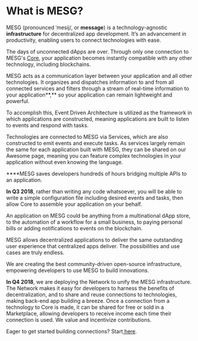 # What is MESG?

MESG \(pronounced ˈmesij/, or **message**\) is a technology-agnostic **infrastructure** for decentralized app development. It’s an advancement in productivity, enabling users to connect technologies with ease.

The days of unconnected dApps are over. Through only one connection to MESG's [Core](core.md), your application becomes instantly compatible with any other technology, including blockchains. 

MESG acts as a communication layer between your application and all other technologies. It organizes and dispatches information to and from all connected services and filters through a stream of real-time information to your application**,** so your application can remain lightweight and powerful.

To accomplish this, Event Driven Architecture is utilized as the framework in which applications are constructed, meaning applications are built to listen to events and respond with tasks. 

Technologies are connected to MESG via Services, which are also constructed to emit events and execute tasks. As services largely remain the same for each application built with MESG, they can be shared on our Awesome page, meaning you can feature complex technologies in your application without even knowing the language.  
  
****MESG saves developers hundreds of hours bridging multiple APIs to an application.

**In Q3 2018**, rather than writing any code whatsoever, you will be able to write a simple configuration file including desired events and tasks, then allow Core to assemble your application on your behalf.

An application on MESG could be anything from a multinational dApp store, to the automation of a workflow for a small business, to paying personal bills or adding notifications to events on the blockchain. 

MESG allows decentralized applications to deliver the same outstanding user experience that centralized apps deliver. The possibilities and use cases are truly endless.

We are creating the best community-driven open-source infrastructure, empowering developers to use MESG to build innovations.

**In Q4 2018**, we are deploying the Network to unify the MESG infrastructure. The Network makes it easy for developers to harness the benefits of decentralization, and to share and reuse connections to technologies, making back-end app building a breeze. Once a connection from a technology to Core is made, it can be shared for free or sold in a Marketplace, allowing developers to receive income each time their connection is used. We value and incentivize contributions.

Eager to get started building connections? Start[ here](https://docs.mesg.tech/~/edit/primary/start-here/run-a-node).  
  


